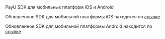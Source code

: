 PayU SDK для мобильных платформ iOS и Android

Обновленное SDK для мобильной платформы iOS находится по [ссылке](https://github.com/payuru/IOS_SDK_PAYU)

Обновленное SDK для мобильной платформы Android находится по [ссылке](https://github.com/payuru/ANDROID_SDK_PAYU)
